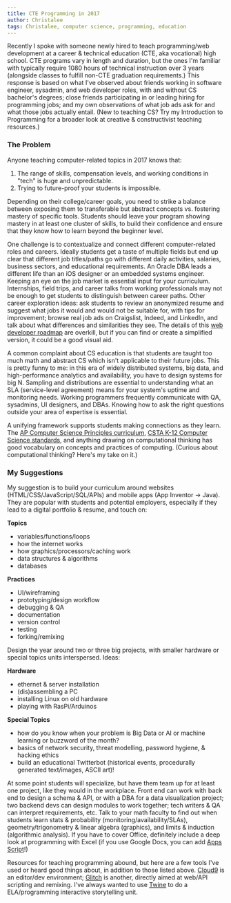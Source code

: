 ```yaml
---
title: CTE Programming in 2017
author: Christalee
tags: Christalee, computer science, programming, education
---
```


Recently I spoke with someone newly hired to teach programming/web development at a career & technical education (CTE, aka vocational) high school. CTE programs vary in length and duration, but the ones I'm familiar with typically require 1080 hours of technical instruction over 3 years (alongside classes to fulfill non-CTE graduation requirements.) This response is based on what I've observed about friends working in software engineer, sysadmin, and web developer roles, with and without CS bachelor's degrees; close friends participating in or leading hiring for programming jobs; and my own observations of what job ads ask for and what those jobs actually entail. (New to teaching CS? Try my Introduction to Programming for a broader look at creative & constructivist teaching resources.)

### **The Problem**

Anyone teaching computer-related topics in 2017 knows that:

1. The range of skills, compensation levels, and working conditions in "tech" is huge and unpredictable.
2. Trying to future-proof your students is impossible. 

Depending on their college/career goals, you need to strike a balance between exposing them to transferable but abstract concepts vs. fostering mastery of specific tools. Students should leave your program showing mastery in at least one cluster of skills, to build their confidence and ensure that they know how to learn beyond the beginner level.

One challenge is to contextualize and connect different computer-related roles and careers. Ideally students get a taste of multiple fields but end up clear that different job titles/paths go with different daily activities, salaries, business sectors, and educational requirements. An Oracle DBA leads a different life than an iOS designer or an embedded systems engineer. Keeping an eye on the job market is essential input for your curriculum. Internships, field trips, and career talks from working professionals may not be enough to get students to distinguish between career paths. Other career exploration ideas: ask students to review an anonymized resume and suggest what jobs it would and would not be suitable for, with tips for improvement; browse real job ads on Craigslist, Indeed, and LinkedIn, and talk about what differences and similarities they see. The details of this [web developer roadmap](https://github.com/kamranahmedse/developer-roadmap) are overkill, but if you can find or create a simplified version, it could be a good visual aid.

A common complaint about CS education is that students are taught too much math and abstract CS which isn't applicable to their future jobs. This is pretty funny to me: in this era of widely distributed systems, big data, and high-performance analytics and availability, you have to design systems for big N. Sampling and distributions are essential to understanding what an SLA (service-level agreement) means for your system's uptime and monitoring needs. Working programmers frequently communicate with QA, sysadmins, UI designers, and DBAs. Knowing how to ask the right questions outside your area of expertise is essential. 

A unifying framework supports students making connections as they learn. The [AP Computer Science Principles curriculum](https://apstudent.collegeboard.org/apcourse/ap-computer-science-principles), [CSTA K-12 Computer Science standards](https://www.csteachers.org/page/standards), and anything drawing on computational thinking has good vocabulary on concepts and practices of computing. (Curious about computational thinking? Here's my take on it.)

### **My Suggestions**
My suggestion is to build your curriculum around websites (HTML/CSS/JavaScript/SQL/APIs) and mobile apps (App Inventor -> Java). They are popular with students and potential employers, especially if they lead to a digital portfolio & resume, and touch on:

**Topics**

* variables/functions/loops
* how the internet works
* how graphics/processors/caching work
* data structures & algorithms
* databases

**Practices**

* UI/wireframing
* prototyping/design workflow
* debugging & QA
* documentation
* version control
* testing
* forking/remixing

Design the year around two or three big projects, with smaller hardware or special topics units interspersed. Ideas: 

**Hardware**

* ethernet & server installation
* (dis)assembling a PC
* installing Linux on old hardware
* playing with RasPi/Arduinos

**Special Topics**

* how do you know when your problem is Big Data or AI or machine learning or buzzword of the month? 
* basics of network security, threat modelling, password hygiene, & hacking ethics
* build an educational Twitterbot (historical events, procedurally generated text/images, ASCII art)!

At some point students will specialize, but have them team up for at least one project, like they would in the workplace. Front end can work with back end to design a schema & API, or with a DBA for a data visualization project; two backend devs can design modules to work together; tech writers & QA can interpret requirements, etc. Talk to your math faculty to find out when students learn stats & probability (monitoring/availability/SLAs), geometry/trigonometry & linear algebra (graphics), and limits & induction (algorithmic analysis). If you have to cover Office, definitely include a deep look at programming with Excel (if you use Google Docs, you can add [Apps Script](https://developers.google.com/apps-script/)!)

Resources for teaching programming abound, but here are a few tools I've used or heard good things about, in addition to those listed above. [Cloud9](https://c9.io/) is an editor/dev environment; [Glitch](https://glitch.com/) is another, directly aimed at web/API scripting and remixing. I've always wanted to use [Twine](https://twinery.org/) to do a ELA/programming interactive storytelling unit.